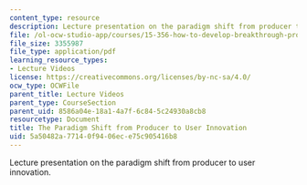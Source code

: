```yaml
---
content_type: resource
description: Lecture presentation on the paradigm shift from producer to user innovation.
file: /ol-ocw-studio-app/courses/15-356-how-to-develop-breakthrough-products-and-services-spring-2012/5a50482a77140f9406ece75c905416b8_MIT15_356S12_lec01.pdf
file_size: 3355987
file_type: application/pdf
learning_resource_types:
- Lecture Videos
license: https://creativecommons.org/licenses/by-nc-sa/4.0/
ocw_type: OCWFile
parent_title: Lecture Videos
parent_type: CourseSection
parent_uid: 8586a04e-18a1-4a7f-6c84-5c24930a8cb8
resourcetype: Document
title: The Paradigm Shift from Producer to User Innovation
uid: 5a50482a-7714-0f94-06ec-e75c905416b8
---
```

Lecture presentation on the paradigm shift from producer to user innovation.